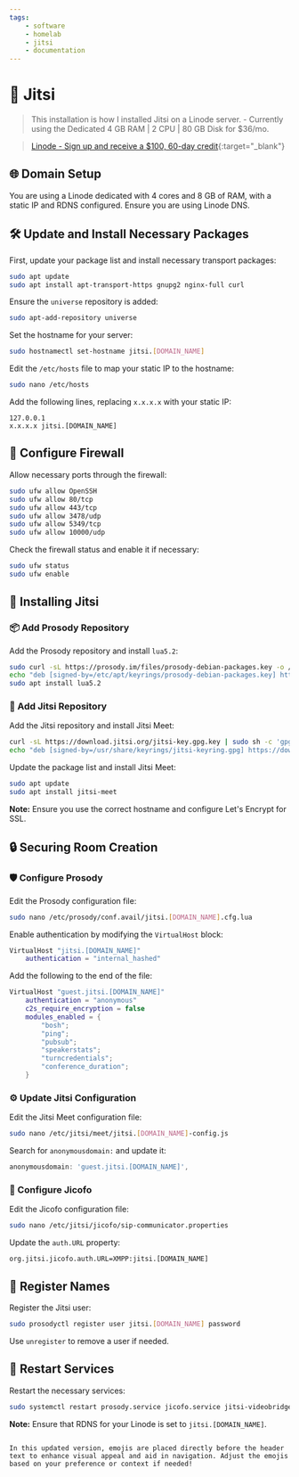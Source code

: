 ```yaml
---
tags:
    - software
    - homelab
    - jitsi
    - documentation
---
```


# 🎥 Jitsi

> This installation is how I installed Jitsi on a Linode server.
	- Currently using the Dedicated 4 GB RAM | 2 CPU |  80 GB Disk for $36/mo.

> [Linode - Sign up and receive a $100, 60-day credit](https://www.linode.com/lp/refer/?r=06e69fe957f6b439e07b808b83b93da9f29f1f2c){:target="_blank"}

## 🌐 Domain Setup
You are using a Linode dedicated with 4 cores and 8 GB of RAM, with a static IP and RDNS configured. Ensure you are using Linode DNS.

## 🛠️ Update and Install Necessary Packages

First, update your package list and install necessary transport packages:

```bash
sudo apt update
sudo apt install apt-transport-https gnupg2 nginx-full curl
```

Ensure the `universe` repository is added:

```bash
sudo apt-add-repository universe
```

Set the hostname for your server:

```bash
sudo hostnamectl set-hostname jitsi.[DOMAIN_NAME]
```

Edit the `/etc/hosts` file to map your static IP to the hostname:

```bash
sudo nano /etc/hosts
```

Add the following lines, replacing `x.x.x.x` with your static IP:

```
127.0.0.1
x.x.x.x jitsi.[DOMAIN_NAME]
```

## 🔐 Configure Firewall

Allow necessary ports through the firewall:

```bash
sudo ufw allow OpenSSH
sudo ufw allow 80/tcp
sudo ufw allow 443/tcp
sudo ufw allow 3478/udp
sudo ufw allow 5349/tcp
sudo ufw allow 10000/udp
```

Check the firewall status and enable it if necessary:

```bash
sudo ufw status
sudo ufw enable
```

## 🚀 Installing Jitsi

### 📦 Add Prosody Repository

Add the Prosody repository and install `lua5.2`:

```bash
sudo curl -sL https://prosody.im/files/prosody-debian-packages.key -o /etc/apt/keyrings/prosody-debian-packages.key
echo "deb [signed-by=/etc/apt/keyrings/prosody-debian-packages.key] http://packages.prosody.im/debian jammy main" | sudo tee /etc/apt/sources.list.d/prosody-debian-packages.list
sudo apt install lua5.2
```

### 🔗 Add Jitsi Repository

Add the Jitsi repository and install Jitsi Meet:

```bash
curl -sL https://download.jitsi.org/jitsi-key.gpg.key | sudo sh -c 'gpg --dearmor > /usr/share/keyrings/jitsi-keyring.gpg'
echo "deb [signed-by=/usr/share/keyrings/jitsi-keyring.gpg] https://download.jitsi.org stable/" | sudo tee /etc/apt/sources.list.d/jitsi-stable.list
```

Update the package list and install Jitsi Meet:

```bash
sudo apt update
sudo apt install jitsi-meet
```

**Note:** Ensure you use the correct hostname and configure Let's Encrypt for SSL.

## 🔒 Securing Room Creation

### 🛡️ Configure Prosody

Edit the Prosody configuration file:

```bash
sudo nano /etc/prosody/conf.avail/jitsi.[DOMAIN_NAME].cfg.lua
```

Enable authentication by modifying the `VirtualHost` block:

```lua
VirtualHost "jitsi.[DOMAIN_NAME]"
    authentication = "internal_hashed"
```

Add the following to the end of the file:

```lua
VirtualHost "guest.jitsi.[DOMAIN_NAME]"
    authentication = "anonymous"
    c2s_require_encryption = false
    modules_enabled = {
        "bosh";
        "ping";
        "pubsub";
        "speakerstats";
        "turncredentials";
        "conference_duration";
    }
```

### ⚙️ Update Jitsi Configuration

Edit the Jitsi Meet configuration file:

```bash
sudo nano /etc/jitsi/meet/jitsi.[DOMAIN_NAME]-config.js
```

Search for `anonymousdomain:` and update it:

```javascript
anonymousdomain: 'guest.jitsi.[DOMAIN_NAME]',
```

### 🧩 Configure Jicofo

Edit the Jicofo configuration file:

```bash
sudo nano /etc/jitsi/jicofo/sip-communicator.properties
```

Update the `auth.URL` property:

```properties
org.jitsi.jicofo.auth.URL=XMPP:jitsi.[DOMAIN_NAME]
```

## 📝 Register Names

Register the Jitsi user:

```bash
sudo prosodyctl register user jitsi.[DOMAIN_NAME] password
```

Use `unregister` to remove a user if needed.

## 🔄 Restart Services

Restart the necessary services:

```bash
sudo systemctl restart prosody.service jicofo.service jitsi-videobridge2.service
```

**Note:** Ensure that RDNS for your Linode is set to `jitsi.[DOMAIN_NAME]`.
```

In this updated version, emojis are placed directly before the header text to enhance visual appeal and aid in navigation. Adjust the emojis based on your preference or context if needed!
